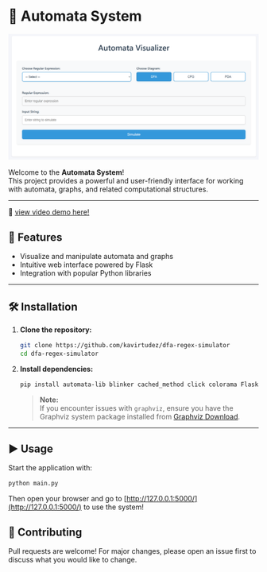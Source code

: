
# 🤖 Automata System

![System View](image.png)

Welcome to the **Automata System**!  
This project provides a powerful and user-friendly interface for working with automata, graphs, and related computational structures.

---

🎥 [view video demo here!](https://drive.google.com/file/d/1xsaC5cDz5xZDgsqOyhG05VY2iLs7J8eH/view?fbclid=IwY2xjawKg1XlleHRuA2FlbQIxMQABHnpmV816WFM6p7Ib_WapTpkA0vIGzZJGEXLme5nVLfmOzQFWwmSlYrj5uHn8_aem_6cXpSnGNmoCz9LfEqthygQ)

## 🚀 Features

- Visualize and manipulate automata and graphs
- Intuitive web interface powered by Flask
- Integration with popular Python libraries

---

## 🛠️ Installation

1. **Clone the repository:**
   ```bash
   git clone https://github.com/kavirtudez/dfa-regex-simulator
   cd dfa-regex-simulator
   ```

2. **Install dependencies:**
   ```bash
   pip install automata-lib blinker cached_method click colorama Flask frozendict graphviz itsdangerous Jinja2 MarkupSafe networkx numpy pillow pydot pyformlang pyparsing termcolor typing_extensions Werkzeug
   ```

   > **Note:**  
   If you encounter issues with `graphviz`, ensure you have the Graphviz system package installed from [Graphviz Download](https://graphviz.gitlab.io/download/).

---

## ▶️ Usage

Start the application with:

```bash
python main.py
```

Then open your browser and go to [http://127.0.0.1:5000/](http://127.0.0.1:5000/) to use the system!



## 🤝 Contributing

Pull requests are welcome! For major changes, please open an issue first to discuss what you would like to change.
